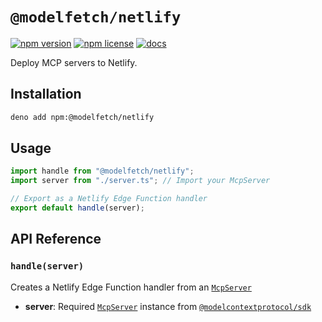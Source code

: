 # `@modelfetch/netlify`

[![npm version](https://img.shields.io/npm/v/@modelfetch/netlify.svg)](https://www.npmjs.com/package/@modelfetch/netlify)
[![npm license](https://img.shields.io/npm/l/@modelfetch/netlify.svg)](https://www.npmjs.com/package/@modelfetch/netlify)
[![docs](https://img.shields.io/badge/docs-modelfetch.com-blue)](https://www.modelfetch.com/docs/runtimes/netlify)

Deploy MCP servers to Netlify.

## Installation

```bash
deno add npm:@modelfetch/netlify
```

## Usage

```typescript
import handle from "@modelfetch/netlify";
import server from "./server.ts"; // Import your McpServer

// Export as a Netlify Edge Function handler
export default handle(server);
```

## API Reference

### `handle(server)`

Creates a Netlify Edge Function handler from an [`McpServer`](https://github.com/modelcontextprotocol/typescript-sdk?tab=readme-ov-file#server)

- **server**: Required [`McpServer`](https://github.com/modelcontextprotocol/typescript-sdk?tab=readme-ov-file#server) instance from [`@modelcontextprotocol/sdk`](https://github.com/modelcontextprotocol/typescript-sdk)
